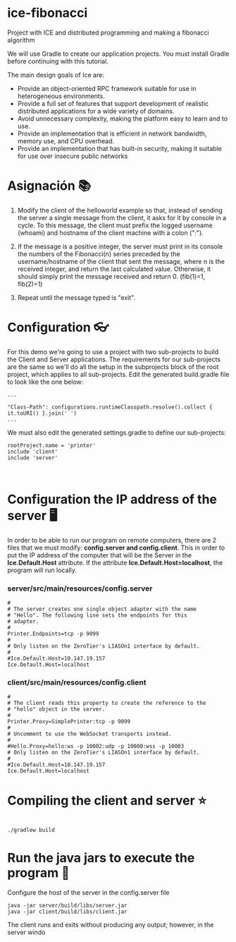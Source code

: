 # ice-fibonacci

Project with ICE and distributed programming and making a fibonacci algorithm

We will use Gradle to create our application projects. You must install Gradle before continuing with this tutorial.

The main design goals of Ice are:

* Provide an object-oriented RPC framework suitable for use in heterogeneous environments.
* Provide a full set of features that support development of realistic distributed applications for a wide variety of domains.
* Avoid unnecessary complexity, making the platform easy to learn and to use.
* Provide an implementation that is efficient in network bandwidth, memory use, and CPU overhead.
* Provide an implementation that has built-in security, making it suitable for use over insecure public networks

# Asignación 📚

1. Modify the client of the helloworld example so that, instead of sending the server a single message from the client, it asks for it by console in a cycle. To this message, the client must prefix the logged username (whoami) and hostname of the client machine with a colon (":").

2. If the message is a positive integer, the server must print in its console the numbers of the Fibonacci(n) series preceded by the username/hostname of the client that sent the message, where n is the received integer, and return the last calculated value. Otherwise, it should simply print the message received and return 0. (fib(1)=1, fib(2)=1)

3. Repeat until the message typed is "exit".



# Configuration 👓

For this demo we're going to use a project with two sub-projects to build the Client and Server applications. The requirements for our sub-projects are the same so we'll do all the setup in the subprojects block of the root project, which applies to all sub-projects. Edit the generated build.gradle file to look like the one below:

```Slice
...

"Class-Path": configurations.runtimeClasspath.resolve().collect { it.toURI() }.join(' ')
...

```

We must also edit the generated settings.gradle to define our sub-projects:

```
rootProject.name = 'printer'
include 'client'
include 'server'
```

​

# Configuration the IP address of the server 🖥️

In order to be able to run our program on remote computers, there are 2 files that we must modify: **config.server and config.client**. This in order to put the IP address of the computer that will be the Server in the **Ice.Default.Host** attribute. If the attribute **Ice.Default.Host=localhost**, the program will run locally.

### server/src/main/resources/config.server ###

```
#
# The server creates one single object adapter with the name
# "Hello". The following line sets the endpoints for this
# adapter.
#
Printer.Endpoints=tcp -p 9099
#
# Only listen on the ZeroTier's LIASOn1 interface by default.
#
#Ice.Default.Host=10.147.19.157
Ice.Default.Host=localhost

```

### client/src/main/resources/config.client ###

```
#
# The client reads this property to create the reference to the
# "hello" object in the server.
#
Printer.Proxy=SimplePrinter:tcp -p 9099
#
# Uncomment to use the WebSocket transports instead.
#
#Hello.Proxy=hello:ws -p 10002:udp -p 10000:wss -p 10003
# Only listen on the ZeroTier's LIASOn1 interface by default.
#
#Ice.Default.Host=10.147.19.157
Ice.Default.Host=localhost

```

# Compiling the client and server ⭐️

```Console

./gradlew build

```

# Run the java jars to execute the program 🎇

Configure the host of the server in the config.server file

```
java -jar server/build/libs/server.jar
java -jar client/build/libs/client.jar
```

The client runs and exits without producing any output; however, in the server windo